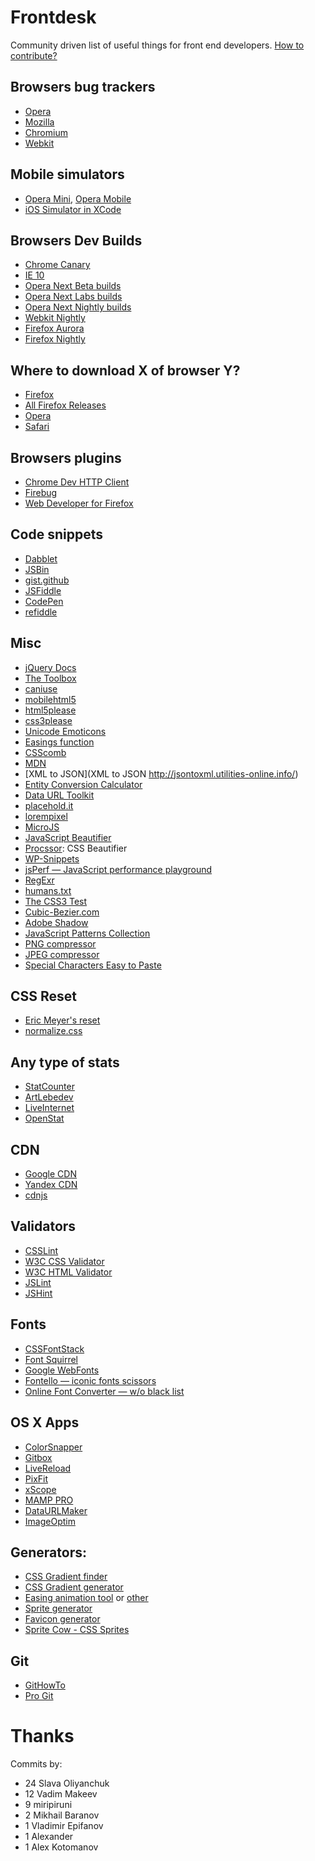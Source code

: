 Frontdesk
=========

Community driven list of useful things for front end developers. [How to contribute?](https://github.com/miripiruni/frontdesk/wiki/How-to-contribute)

## Browsers bug trackers
- [Opera](https://bugs.opera.com/)
- [Mozilla](https://bugzilla.mozilla.org/)
- [Chromium](http://code.google.com/p/chromium/issues/list)
- [Webkit](http://www.webkit.org/quality/reporting.html)

## Mobile simulators
- [Opera Mini](http://www.opera.com/developer/tools/mini/), [Opera Mobile](http://www.opera.com/developer/tools/mobile/)
- [iOS Simulator in XCode](https://developer.apple.com/devcenter/ios/index.action)

## Browsers Dev Builds
- [Chrome Canary](https://tools.google.com/dlpage/chromesxs)
- [IE 10](http://ie.microsoft.com/TESTdrive/)
- [Opera Next Beta builds](http://www.opera.com/browser/next/)
- [Opera Next Labs builds](http://dev.opera.com/labs/)
- [Opera Next Nightly builds](http://my.opera.com/desktopteam/blog/)
- [Webkit Nightly](http://nightly.webkit.org/)
- [Firefox Aurora](http://www.mozilla.org/en-US/firefox/aurora/)
- [Firefox Nightly](http://nightly.mozilla.org/)

## Where to download X of browser Y?
- [Firefox](ftp://ftp.mozilla.org/pub/firefox/releases/)
- [All Firefox Releases](http://mozilla-russia.org/products/firefox/history.html#release)
- [Opera](ftp://ftp.opera.com/pub/opera/)
- [Safari](http://support.apple.com/downloads/#safari)

## Browsers plugins
- [Chrome Dev HTTP Client](https://chrome.google.com/webstore/detail/aejoelaoggembcahagimdiliamlcdmfm)
- [Firebug](http://getfirebug.com)
- [Web Developer for Firefox](http://chrispederick.com/work/web-developer/)

## Code snippets
- [Dabblet](http://dabblet.com)
- [JSBin](http://jsbin.com/)
- [gist.github](https://gist.github.com/)
- [JSFiddle](http://jsfiddle.net/)
- [CodePen](http://codepen.io/)
- [refiddle](http://refiddle.com/)

## Misc
- [jQuery Docs](http://docs.jquery.com/Main_Page)
- [The Toolbox](http://www.thetoolbox.cc/)
- [caniuse](http://caniuse.com/)
- [mobilehtml5](http://mobilehtml5.org/)
- [html5please](http://html5please.com/)
- [css3please](http://css3please.com/)
- [Unicode Emoticons](http://unicodeemoticons.com/)
- [Easings function](http://easings.net/)
- [CSScomb](http://csscomb.com/online/)
- [MDN](https://developer.mozilla.org/)
- [XML to JSON](XML to JSON http://jsontoxml.utilities-online.info/)
- [Entity Conversion Calculator](http://www.evotech.net/articles/testjsentities.html)
- [Data URL Toolkit](https://github.com/sveinbjornt/Data-URL-Toolkit)
- [placehold.it](http://placehold.it/)
- [lorempixel](http://lorempixel.com/)
- [MicroJS](http://microjs.com/)
- [JavaScript Beautifier](http://jsbeautifier.org/)
- [Procssor](http://procssor.com/): CSS Beautifier
- [WP-Snippets](http://wp-snippets.com/)
- [jsPerf — JavaScript performance playground](http://jsperf.com/)
- [RegExr](http://gskinner.com/RegExr/)
- [humans.txt](http://humanstxt.org)
- [The CSS3 Test](http://css3test.com)
- [Cubic-Bezier.com](http://cubic-bezier.com/)
- [Adobe Shadow](http://labs.adobe.com/technologies/shadow/)
- [JavaScript Patterns Collection](http://shichuan.github.com/javascript-patterns/)
- [PNG compressor](http://www.punypng.com/)
- [JPEG compressor](http://www.jpegmini.com/)
- [Special Characters Easy to Paste](http://copypastecharacter.com/)

## CSS Reset
- [Eric Meyer's reset](http://meyerweb.com/eric/tools/css/reset/index.html)
- [normalize.css](http://necolas.github.com/normalize.css/)

## Any type of stats
- [StatCounter](http://gs.statcounter.com/)
- [ArtLebedev](http://www.artlebedev.ru/tools/browsers/)
- [LiveInternet](http://www.liveinternet.ru/stat/ru/browsers.html?period=month)
- [OpenStat](https://www.openstat.ru/counter:meta/trends/report/browser/)

## CDN
- [Google CDN](https://developers.google.com/speed/libraries/devguide)
- [Yandex CDN](http://api.yandex.ru/jslibs/libs.xml)
- [cdnjs](http://cdnjs.com/)

## Validators
- [CSSLint](http://csslint.net)
- [W3C CSS Validator](http://jigsaw.w3.org/css-validator/)
- [W3C HTML Validator](http://validator.w3.org/)
- [JSLint](http://jslint.com)
- [JSHint](http://jshint.com/)

## Fonts
- [CSSFontStack](http://cssfontstack.com/)
- [Font Squirrel](http://www.fontsquirrel.com)
- [Google WebFonts](http://www.google.com/webfonts/)
- [Fontello — iconic fonts scissors](http://fontello.com/)
- [Online Font Converter —  w/o black list](http://onlinefontconverter.com/)

## OS X Apps
- [ColorSnapper](http://colorsnapper.com/)
- [Gitbox](http://itunes.apple.com/ru/app/gitbox/id403388357?mt=12)
- [LiveReload](http://livereload.com/)
- [PixFit](http://splashsoftware.pl/pixfit/)
- [xScope](http://xscopeapp.com)
- [MAMP PRO](http://www.mamp.info/en/mamp-pro/)
- [DataURLMaker](https://github.com/sveinbjornt/Data-URL-Toolkit/tree/master/Releases)
- [ImageOptim](http://imageoptim.com)

## Generators:
- [CSS Gradient finder](http://gradientfinder.com/)
- [CSS Gradient generator](http://www.colorzilla.com/gradient-editor/)
- [Easing animation tool](http://matthewlein.com/ceaser/) or [other](http://cubic-bezier.com/)
- [Sprite generator](http://spritepad.wearekiss.com/)
- [Favicon generator](http://www.favicon.cc/)
- [Sprite Cow - CSS Sprites](http://www.spritecow.com/)

## Git
- [GitHowTo](http://githowto.com/)
- [Pro Git](http://git-scm.com/book)


Thanks
======

Commits by:

* 24 Slava Oliyanchuk
*  12 Vadim Makeev
*   9 miripiruni
*   2 Mikhail Baranov
*   1 Vladimir Epifanov
*   1 Alexander
*   1 Alex Kotomanov
